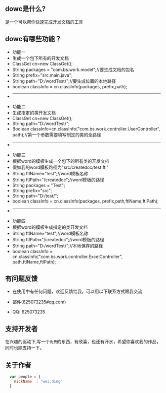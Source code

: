 ## dowc是什么?

是一个可以帮你快速完成开发文档的工具

## dowc有哪些功能？

* 功能一 
* 生成一个包下所有的开发文档
* ClassGet cn=new ClassGet();
* String packages = "com.bs.work.model";//要生成文档的包名
* String prefix="src.main.java";
* String path="D:/wordTest/";//要生成位置的本地路径
* boolean classInfo = cn.classInfo(packages, prefix,path);
* ------------------------------------------
* 功能二
* 生成指定的类开发文档
* ClassGet cn=new ClassGet();
* String path="D:/wordTest/";
* Boolean classInfo=cn.classInfo("com.bs.work.controller.UserController", path);//第一个参数需要填写制定的类的全路径
* ------------------------------------------
* 功能三
* 根据word的模板生成一个包下的所有类的开发文档
* 假如我的word模板路径为"src/createdoc/test.ftl"
* String ftlName="test";//word模板名称
* String ftlPath="/createdoc";//word模板的路径
* String packages = "Test";
* String prefix="src";
* String path="D:/test/";
* boolean classInfo = cn.classInfo(packages, prefix,path,ftlName,ftlPath);
* ------------------------------------------
* 功能四
* 根据word的模板生成指定的类开发文档
* String ftlName="test";//word模板名称
* String ftlPath="/createdoc";//word模板的路径
* String path="D:/wordTest/";//本地保存的路径
* boolean classInfo = cn.classInfo("com.bs.work.controller.ExcelController", path,ftlName,ftlPath);

## 有问题反馈

* 在使用中有任何问题，欢迎反馈给我，可以用以下联系方式跟我交流

* 邮件(625073235#qq.com)
* QQ: 625073235


## 支持开发者

在兴趣的驱动下,写一个`免费`的东西，有欣喜，也还有汗水，希望你喜欢我的作品，同时也能支持一下。


## 关于作者

```javascript
  var people = {
    nickName  : "wei.ding"
  }
```
